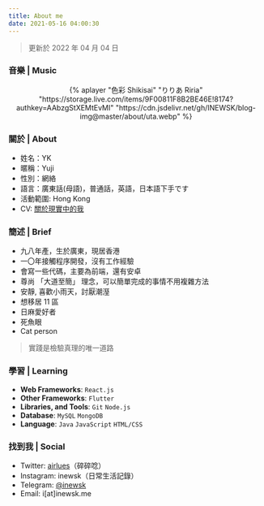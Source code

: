 ```yaml
---
title: About me
date: 2021-05-16 04:00:30
---
```


> 更新於 2022 年 04 月 04 日

### 音樂 | Music

<center>
{% aplayer "色彩 Shikisai" "りりあ Riria" "https://storage.live.com/items/9F00811F8B2BE46E!8174?authkey=AAbzgStXEMtEvMI" "https://cdn.jsdelivr.net/gh/INEWSK/blog-img@master/about/uta.webp" %}
</center>

### 關於 | About

- 姓名：YK
- 暱稱：Yuji
- 性別：網絡
- 語言：廣東話(母語)，普通話，英語，日本語下手です
- 活動範圍: Hong Kong
- CV: [關於現實中的我](https://cv.inewsk.me)

### 簡述 | Brief

- 九八年產，生於廣東，現居香港
- 一〇年接觸程序開發，沒有工作經驗
- 會寫一些代碼，主要為前端，還有安卓
- 尊尚 「大道至簡」 理念，可以簡單完成的事情不用複雜方法
- 安靜, 喜歡小雨天，討厭潮溼
- 想移居 11 區
- 日麻愛好者
- 死魚眼
- Cat person

> 實踐是檢驗真理的唯一道路

### 學習 | Learning

- **Web Frameworks**: <code>React.js</code>
- **Other Frameworks**: <code>Flutter</code>
- **Libraries, and Tools**: <code>Git</code> <code>Node.js</code>
- **Database**: <code>MySQL</code> <code>MongoDB</code>
- **Language**: <code>Java</code> <code>JavaScript</code> <code>HTML/CSS</code>

### 找到我 | Social

- Twitter: [airlues](https://twitter.com/airlues)（碎碎唸）
- Instagram: inewsk（日常生活記錄）
- Telegram: [@inewsk](https://t.me/inewsk)
- Email: i[at]inewsk.me
